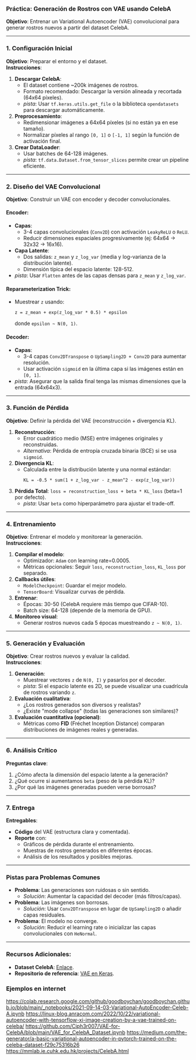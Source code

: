 ### **Práctica: Generación de Rostros con VAE usando CelebA**  
**Objetivo**: Entrenar un Variational Autoencoder (VAE) convolucional para generar rostros nuevos a partir del dataset CelebA.  

---

### **1. Configuración Inicial**  
**Objetivo**: Preparar el entorno y el dataset.  
**Instrucciones**:  
1. **Descargar CelebA**:  
   - El dataset contiene ~200k imágenes de rostros.  
   - Formato recomendado: Descargar la versión alineada y recortada (64x64 píxeles).  
   - *pista*: Usar `tf.keras.utils.get_file` o la biblioteca `opendatasets` para descargar automáticamente.  
2. **Preprocesamiento**:  
   - Redimensionar imágenes a 64x64 píxeles (si no están ya en ese tamaño).  
   - Normalizar píxeles al rango `[0, 1]` o `[-1, 1]` según la función de activación final.  
3. **Crear DataLoader**:  
   - Usar batches de 64-128 imágenes.  
   - *pista*: `tf.data.Dataset.from_tensor_slices` permite crear un pipeline eficiente.  

---

### **2. Diseño del VAE Convolucional**  
**Objetivo**: Construir un VAE con encoder y decoder convolucionales.  

#### **Encoder**:  
- **Capas**:  
  - 3-4 capas convolucionales (`Conv2D`) con activación `LeakyReLU` o `ReLU`.  
  - Reducir dimensiones espaciales progresivamente (ej: 64x64 → 32x32 → 16x16).  
- **Capa Latente**:  
  - Dos salidas: `z_mean` y `z_log_var` (media y log-varianza de la distribución latente).  
  - Dimensión típica del espacio latente: 128-512.  
- *pista*: Usar `Flatten` antes de las capas densas para `z_mean` y `z_log_var`.  

#### **Reparameterization Trick**:  
- Muestrear `z` usando:  
  ```  
  z = z_mean + exp(z_log_var * 0.5) * epsilon  
  ```  
  donde `epsilon ~ N(0, 1)`.  

#### **Decoder**:  
- **Capas**:  
  - 3-4 capas `Conv2DTranspose` o `UpSampling2D + Conv2D` para aumentar resolución.  
  - Usar activación `sigmoid` en la última capa si las imágenes están en `[0, 1]`.  
- *pista*: Asegurar que la salida final tenga las mismas dimensiones que la entrada (64x64x3).  

---

### **3. Función de Pérdida**  
**Objetivo**: Definir la pérdida del VAE (reconstrucción + divergencia KL).  
1. **Reconstrucción**:  
   - Error cuadrático medio (MSE) entre imágenes originales y reconstruidas.  
   - *Alternativa*: Pérdida de entropía cruzada binaria (BCE) si se usa `sigmoid`.  
2. **Divergencia KL**:  
   - Calculada entre la distribución latente y una normal estándar:  
     ```  
     KL = -0.5 * sum(1 + z_log_var - z_mean^2 - exp(z_log_var))  
     ```  
3. **Pérdida Total**: `loss = reconstruction_loss + beta * KL_loss` (beta=1 por defecto).  
   - *pista*: Usar `beta` como hiperparámetro para ajustar el trade-off.  

---

### **4. Entrenamiento**  
**Objetivo**: Entrenar el modelo y monitorear la generación.  
**Instrucciones**:  
1. **Compilar el modelo**:  
   - Optimizador: `Adam` con learning rate=0.0005.  
   - Métricas opcionales: Seguir `loss`, `reconstruction_loss`, `KL_loss` por separado.  
2. **Callbacks útiles**:  
   - `ModelCheckpoint`: Guardar el mejor modelo.  
   - `TensorBoard`: Visualizar curvas de pérdida.  
3. **Entrenar**:  
   - Épocas: 30-50 (CelebA requiere más tiempo que CIFAR-10).  
   - Batch size: 64-128 (depende de la memoria de GPU).  
4. **Monitoreo visual**:  
   - Generar rostros nuevos cada 5 épocas muestreando `z ~ N(0, 1)`.  

---

### **5. Generación y Evaluación**  
**Objetivo**: Crear rostros nuevos y evaluar la calidad.  
**Instrucciones**:  
1. **Generación**:  
   - Muestrear vectores `z` de `N(0, I)` y pasarlos por el decoder.  
   - *pista*: Si el espacio latente es 2D, se puede visualizar una cuadrícula de rostros variando `z`.  
2. **Evaluación cualitativa**:  
   - ¿Los rostros generados son diversos y realistas?  
   - ¿Existe "mode collapse" (todas las generaciones son similares)?  
3. **Evaluación cuantitativa (opcional)**:  
   - Métricas como **FID** (Fréchet Inception Distance) comparan distribuciones de imágenes reales y generadas.  

---

### **6. Análisis Crítico**  
**Preguntas clave**:  
1. ¿Cómo afecta la dimensión del espacio latente a la generación?  
2. ¿Qué ocurre si aumentamos `beta` (peso de la pérdida KL)?  
3. ¿Por qué las imágenes generadas pueden verse borrosas?  

---

### **7. Entrega**  
**Entregables**:  
- **Código** del VAE (estructura clara y comentada).  
- **Reporte** con:  
  - Gráficos de pérdida durante el entrenamiento.  
  - Muestras de rostros generados en diferentes épocas.  
  - Análisis de los resultados y posibles mejoras.  

---

### **Pistas para Problemas Comunes**  
- **Problema**: Las generaciones son ruidosas o sin sentido.  
  - *Solución*: Aumentar la capacidad del decoder (más filtros/capas).  
- **Problema**: Las imágenes son borrosas.  
  - *Solución*: Usar `Conv2DTranspose` en lugar de `UpSampling2D` o añadir capas residuales.  
- **Problema**: El modelo no converge.  
  - *Solución*: Reducir el learning rate o inicializar las capas convolucionales con `HeNormal`.  

---

### **Recursos Adicionales:**  
- **Dataset CelebA**: [Enlace](http://mmlab.ie.cuhk.edu.hk/projects/CelebA.html).  
- **Repositorio de referencia**: [VAE en Keras](https://keras.io/examples/generative/vae/). 

### **Ejemplos en internet**
https://colab.research.google.com/github/goodboychan/goodboychan.github.io/blob/main/_notebooks/2021-09-14-03-Variational-AutoEncoder-Celeb-A.ipynb
https://linux-blog.anracom.com/2022/10/22/variational-autoencoder-with-tensorflow-xi-image-creation-by-a-vae-trained-on-celeba/
https://github.com/Ciph3r007/VAE-for-CelebA/blob/main/VAE_for_CelebA_Dataset.ipynb
https://medium.com/the-generator/a-basic-variational-autoencoder-in-pytorch-trained-on-the-celeba-dataset-f29c75316b26
https://mmlab.ie.cuhk.edu.hk/projects/CelebA.html

